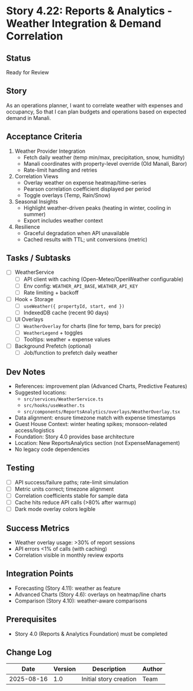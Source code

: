 # Story 4.22: Reports & Analytics - Weather Integration & Demand Correlation

## Status
Ready for Review

## Story
As an operations planner,
I want to correlate weather with expenses and occupancy,
So that I can plan budgets and operations based on expected demand in Manali.

## Acceptance Criteria
1. Weather Provider Integration
   - Fetch daily weather (temp min/max, precipitation, snow, humidity)
   - Manali coordinates with property-level override (Old Manali, Baror)
   - Rate-limit handling and retries
2. Correlation Views
   - Overlay weather on expense heatmap/time-series
   - Pearson correlation coefficient displayed per period
   - Toggle overlays (Temp, Rain/Snow)
3. Seasonal Insights
   - Highlight weather-driven peaks (heating in winter, cooling in summer)
   - Export includes weather context
4. Resilience
   - Graceful degradation when API unavailable
   - Cached results with TTL; unit conversions (metric)

## Tasks / Subtasks
- [ ] WeatherService
  - [ ] API client with caching (Open-Meteo/OpenWeather configurable)
  - [ ] Env config: `WEATHER_API_BASE`, `WEATHER_API_KEY`
  - [ ] Rate limiting + backoff
- [ ] Hook + Storage
  - [ ] `useWeather({ propertyId, start, end })`
  - [ ] IndexedDB cache (recent 90 days)
- [ ] UI Overlays
  - [ ] `WeatherOverlay` for charts (line for temp, bars for precip)
  - [ ] `WeatherLegend` + toggles
  - [ ] Tooltips: weather + expense values
- [ ] Background Prefetch (optional)
  - [ ] Job/function to prefetch daily weather

## Dev Notes
- References: improvement plan (Advanced Charts, Predictive Features)
- Suggested locations:
  - `src/services/WeatherService.ts`
  - `src/hooks/useWeather.ts`
  - `src/components/ReportsAnalytics/overlays/WeatherOverlay.tsx`
- Data alignment: ensure timezone match with expense timestamps
- Guest House Context: winter heating spikes; monsoon-related access/logistics
- Foundation: Story 4.0 provides base architecture
- Location: New ReportsAnalytics section (not ExpenseManagement)
- No legacy code dependencies

## Testing
- [ ] API success/failure paths; rate-limit simulation
- [ ] Metric units correct; timezone alignment
- [ ] Correlation coefficients stable for sample data
- [ ] Cache hits reduce API calls (>80% after warmup)
- [ ] Dark mode overlay colors legible

## Success Metrics
- Weather overlay usage: >30% of report sessions
- API errors <1% of calls (with caching)
- Correlation visible in monthly review exports

## Integration Points
- Forecasting (Story 4.11): weather as feature
- Advanced Charts (Story 4.6): overlays on heatmap/line charts
- Comparison (Story 4.10): weather-aware comparisons

## Prerequisites
- Story 4.0 (Reports & Analytics Foundation) must be completed

## Change Log
| Date | Version | Description | Author |
|------|---------|-------------|--------|
| 2025-08-16 | 1.0 | Initial story creation | Team |
